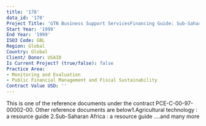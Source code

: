 ```yaml
---
title: '178'
data_id: '178'
Project Title: 'GTN Business Support ServicesFinancing Guide: Sub-Saharan Africa'
Start Year: '1999'
End Year: '1999'
ISO3 Code: GBL
Region: Global
Country: Global
Client/ Donor: USAID
Is Current Project? (true/false): false
Practice Area:
- Monitoring and Evaluation
- Public Financial Management and Fiscal Sustainability
Contract Value USD: ''
---
```


This is one of the reference documents under the contract PCE-C-00-97-00002-00. Other reference documents are below1.Agricultural technology : a resource guide 2.Sub-Saharan Africa : a resource guide ….and many more